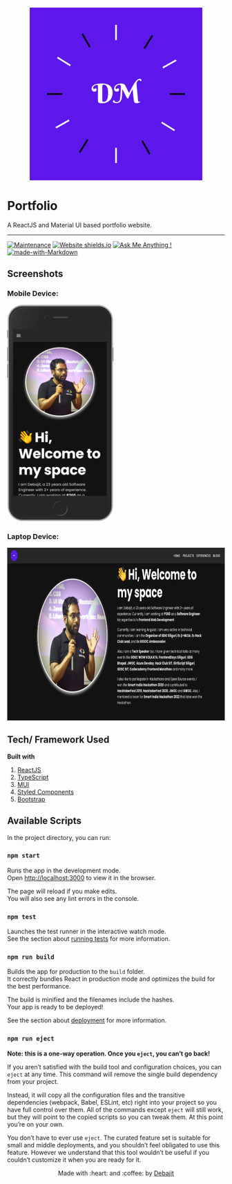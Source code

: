 <p align="center">
  <img style="border-width: 0" width="400" height="400" src="./src/assets/images/logo.png" alt="App logo">
</p>

# Portfolio

A ReactJS and Material UI based portfolio website.

---

[![Maintenance](https://img.shields.io/badge/Maintained%3F-yes-green.svg)](https://github.com/debajit13/portfolio/graphs/commit-activity) [![Website shields.io](https://img.shields.io/website-up-down-green-red/http/shields.io.svg)](https://debajitmallick.com/) [![Ask Me Anything !](https://img.shields.io/badge/Ask%20me-anything-1abc9c.svg)](https://github.com/debajit13/portfolio/discussions/14) [![made-with-Markdown](https://img.shields.io/badge/Made%20with-Markdown-1f425f.svg)](http://commonmark.org)

## Screenshots

### Mobile Device:

<img height='500px' src="./src/assets/screenshots/screenshot_mobile.png">

### Laptop Device:

<img  height='400px' src="./src/assets/screenshots/screenshot_laptop.png">

## Tech/ Framework Used

**Built with**

1. [ReactJS](https://reactjs.org/)
1. [TypeScript](https://www.typescriptlang.org/)
1. [MUI](https://mui.com/)
1. [Styled Components](https://styled-components.com/)
1. [Bootstrap](https://getbootstrap.com/)

## Available Scripts

In the project directory, you can run:

### `npm start`

Runs the app in the development mode.\
Open [http://localhost:3000](http://localhost:3000) to view it in the browser.

The page will reload if you make edits.\
You will also see any lint errors in the console.

### `npm test`

Launches the test runner in the interactive watch mode.\
See the section about [running tests](https://facebook.github.io/create-react-app/docs/running-tests) for more information.

### `npm run build`

Builds the app for production to the `build` folder.\
It correctly bundles React in production mode and optimizes the build for the best performance.

The build is minified and the filenames include the hashes.\
Your app is ready to be deployed!

See the section about [deployment](https://facebook.github.io/create-react-app/docs/deployment) for more information.

### `npm run eject`

**Note: this is a one-way operation. Once you `eject`, you can’t go back!**

If you aren’t satisfied with the build tool and configuration choices, you can `eject` at any time. This command will remove the single build dependency from your project.

Instead, it will copy all the configuration files and the transitive dependencies (webpack, Babel, ESLint, etc) right into your project so you have full control over them. All of the commands except `eject` will still work, but they will point to the copied scripts so you can tweak them. At this point you’re on your own.

You don’t have to ever use `eject`. The curated feature set is suitable for small and middle deployments, and you shouldn’t feel obligated to use this feature. However we understand that this tool wouldn’t be useful if you couldn’t customize it when you are ready for it.

<p align="center">Made with :heart: and :coffee: by <a href="https://www.linkedin.com/in/debajit-mallick/">Debajit</a></p>
